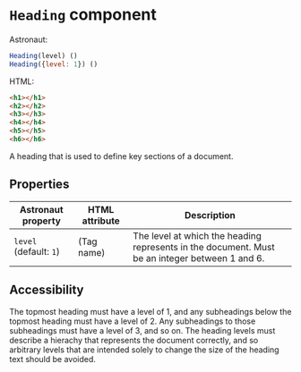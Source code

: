 # `Heading` component
Astronaut:
```javascript
Heading(level) ()
Heading({level: 1}) ()
```

HTML:
```html
<h1></h1>
<h2></h2>
<h3></h3>
<h4></h4>
<h5></h5>
<h6></h6>
```

A heading that is used to define key sections of a document.

## Properties
| Astronaut property | HTML attribute | Description |
|---|---|---|
|`level` (default: `1`) | (Tag name) | The level at which the heading represents in the document. Must be an integer between 1 and 6. |

## Accessibility
The topmost heading must have a level of 1, and any subheadings below the topmost heading must have a level of 2. Any subheadings to those subheadings must have a level of 3, and so on. The heading levels must describe a hierachy that represents the document correctly, and so arbitrary levels that are intended solely to change the size of the heading text should be avoided.